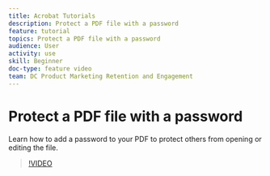 ```yaml
---
title: Acrobat Tutorials
description: Protect a PDF file with a password
feature: tutorial
topics: Protect a PDF file with a password
audience: User
activity: use
skill: Beginner
doc-type: feature video
team: DC Product Marketing Retention and Engagement
---
```


# Protect a PDF file with a password

Learn how to add a password to your PDF to protect others from opening or editing the file.

>[!VIDEO](https://video.tv.adobe.com/v/35497?hidetitle=true)
